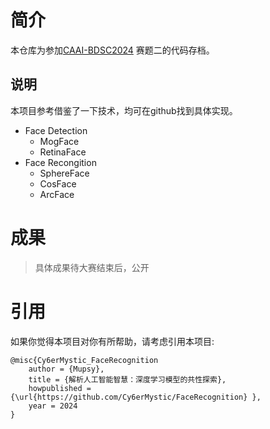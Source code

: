 # 简介
本仓库为参加[CAAI-BDSC2024](https://mp.weixin.qq.com/s/BMHU6g0KC830aLxB_V04Xg) 赛题二的代码存档。

## 说明
本项目参考借鉴了一下技术，均可在github找到具体实现。
- Face Detection
    - MogFace
    - RetinaFace
- Face Recongition
    - SphereFace
    - CosFace
    - ArcFace

# 成果
> 具体成果待大赛结束后，公开

# 引用
如果你觉得本项目对你有所帮助，请考虑引用本项目:
```
@misc{Cy6erMystic_FaceRecognition
    author = {Mupsy},
    title = {解析人工智能智慧：深度学习模型的共性探索},
    howpublished = {\url{https://github.com/Cy6erMystic/FaceRecognition} },
    year = 2024
}
```